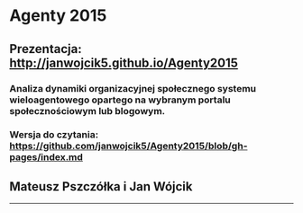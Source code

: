 # Agenty 2015
## Prezentacja: http://janwojcik5.github.io/Agenty2015 
### Analiza dynamiki organizacyjnej społecznego systemu wieloagentowego opartego na wybranym portalu społecznościowym lub blogowym.

### Wersja do czytania: https://github.com/janwojcik5/Agenty2015/blob/gh-pages/index.md  

## Mateusz Pszczółka i Jan Wójcik
---